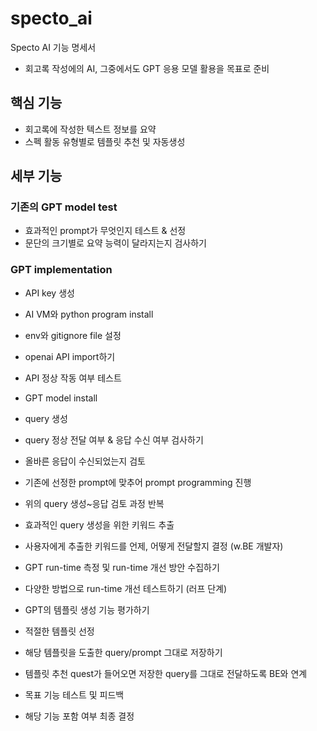 # specto_ai
Specto AI 기능 명세서
- 회고록 작성에의 AI, 그중에서도 GPT 응용 모델 활용을 목표로 준비

## 핵심 기능
  - 회고록에 작성한 텍스트 정보를 요약
  - 스펙 활동 유형별로 템플릿 추천 및 자동생성

## 세부 기능
### 기존의 GPT model test
  - 효과적인 prompt가 무엇인지 테스트 & 선정
  - 문단의 크기별로 요약 능력이 달라지는지 검사하기

### GPT implementation
  - API key 생성
  - AI VM와 python program install
  - env와 gitignore file 설정
  - openai API import하기
  - API 정상 작동 여부 테스트
  - GPT model install
  - query 생성
  - query 정상 전달 여부 & 응답 수신 여부 검사하기
  - 올바른 응답이 수신되었는지 검토
  - 기존에 선정한 prompt에 맞추어 prompt programming 진행
  - 위의 query 생성~응답 검토 과정 반복
  - 효과적인 query 생성을 위한 키워드 추출
  - 사용자에게 추출한 키워드를 언제, 어떻게 전달할지 결정 (w.BE 개발자)
  - GPT run-time 측정 및 run-time 개선 방안 수집하기
  - 다양한 방법으로 run-time 개선 테스트하기 (러프 단계)

  - GPT의 템플릿 생성 기능 평가하기
  - 적절한 템플릿 선정
  - 해당 템플릿을 도출한 query/prompt 그대로 저장하기
  - 템플릿 추천 quest가 들어오면 저장한 query를 그대로 전달하도록 BE와 연계
  - 목표 기능 테스트 및 피드백
  - 해당 기능 포함 여부 최종 결정
